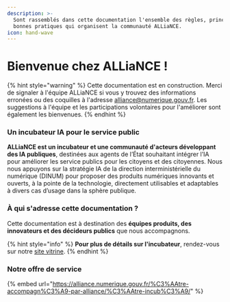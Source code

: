```yaml
---
description: >-
  Sont rassemblés dans cette documentation l'ensemble des règles, principes et
  bonnes pratiques qui organisent la communauté ALLiaNCE.
icon: hand-wave
---
```


# Bienvenue chez ALLiaNCE !

{% hint style="warning" %}
Cette documentation est en construction. Merci de signaler à l'équipe ALLiaNCE si vous y trouvez des informations erronées ou des coquilles à l'adresse [alliance@numerique.gouv.fr](mailto:alliance@numerique.gouv.fr). Les suggestions à l'équipe et les participations volontaires pour l'améliorer sont également les bienvenues.&#x20;
{% endhint %}

### Un incubateur IA pour le service public

**ALLiaNCE est un incubateur et une communauté d'acteurs développant des IA publiques**, destinées aux agents de l’État souhaitant intégrer l’IA pour améliorer les service publics pour les citoyens et des citoyennes. Nous nous appuyons sur la stratégie IA de la direction interministérielle du numérique (DINUM) pour proposer des produits numériques innovants et ouverts, à la pointe de la technologie, directement utilisables et adaptables à divers cas d’usage dans la sphère publique.



### À qui s'adresse cette documentation ?&#x20;

Cette documentation est à destination des **équipes produits, des innovateurs et des décideurs publics** que nous accompagnons.&#x20;

{% hint style="info" %}
**Pour plus de détails sur l'incubateur**, rendez-vous sur notre [site vitrine](https://alliance.numerique.gouv.fr/).
{% endhint %}

### Notre offre de service

{% embed url="https://alliance.numerique.gouv.fr/%C3%AAtre-accompagn%C3%A9-par-alliance/%C3%AAtre-incub%C3%A9/" %}
